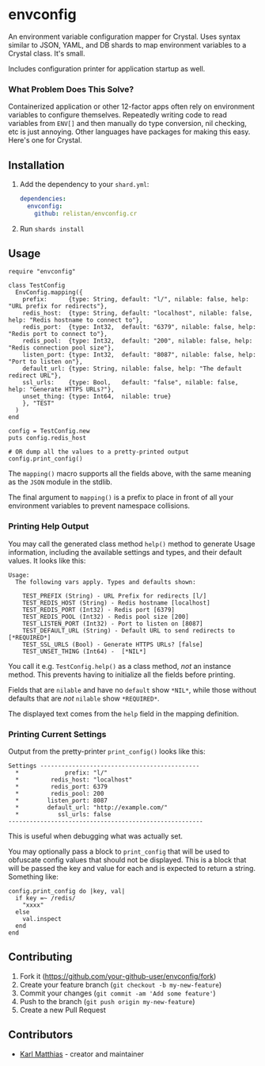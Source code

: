# envconfig

An environment variable configuration mapper for Crystal. Uses syntax similar
to JSON, YAML, and DB shards to map environment variables to a Crystal class.
It's small.

Includes configuration printer for application startup as well.

### What Problem Does This Solve?

Containerized application or other 12-factor apps often rely on environment
variables to configure themselves. Repeatedly writing code to read variables
from `ENV[]` and then manually do type conversion, nil checking, etc is just
annoying. Other languages have packages for making this easy. Here's one for
Crystal. 

## Installation

1. Add the dependency to your `shard.yml`:

   ```yaml
   dependencies:
     envconfig:
       github: relistan/envconfig.cr
   ```

2. Run `shards install`

## Usage

```crystal
require "envconfig"
```

```crystal
class TestConfig
  EnvConfig.mapping({
    prefix:      {type: String, default: "l/", nilable: false, help: "URL prefix for redirects"},
    redis_host:  {type: String, default: "localhost", nilable: false, help: "Redis hostname to connect to"},
    redis_port:  {type: Int32,  default: "6379", nilable: false, help: "Redis port to connect to"},
    redis_pool:  {type: Int32,  default: "200", nilable: false, help: "Redis connection pool size"},
    listen_port: {type: Int32,  default: "8087", nilable: false, help: "Port to listen on"},
    default_url: {type: String, nilable: false, help: "The default redirect URL"},
    ssl_urls:    {type: Bool,   default: "false", nilable: false, help: "Generate HTTPS URLs?"},
    unset_thing: {type: Int64,  nilable: true}
    }, "TEST"
  )
end

config = TestConfig.new
puts config.redis_host

# OR dump all the values to a pretty-printed output
config.print_config()
```

The `mapping()` macro supports all the fields above, with the same meaning as
the `JSON` module in the stdlib.

The final argument to `mapping()` is a prefix to place in front of all your
environment variables to prevent namespace collisions.

### Printing Help Output

You may call the generated class method `help()` method to generate Usage
information, including the available settings and types, and their default
values. It looks like this:

```
Usage:
  The following vars apply. Types and defaults shown:

    TEST_PREFIX (String) - URL Prefix for redirects [l/]
    TEST_REDIS_HOST (String) - Redis hostname [localhost]
    TEST_REDIS_PORT (Int32) - Redis port [6379]
    TEST_REDIS_POOL (Int32) - Redis pool size [200]
    TEST_LISTEN_PORT (Int32) - Port to listen on [8087]
    TEST_DEFAULT_URL (String) - Default URL to send redirects to [*REQUIRED*]
    TEST_SSL_URLS (Bool) - Generate HTTPS URLs? [false]
    TEST_UNSET_THING (Int64) -  [*NIL*]
```

You call it e.g. `TestConfig.help()` as a class method, *not* an instance
method. This prevents having to initialize all the fields before printing.

Fields that are `nilable` and have no `default` show `*NIL*`, while those
without defaults that are _not_ `nilable` show `*REQUIRED*`.

The displayed text comes from the `help` field in the mapping definition.

### Printing Current Settings

Output from the pretty-printer `print_config()` looks like this:

```
Settings ---------------------------------------------
  *             prefix: "l/"
  *         redis_host: "localhost"
  *         redis_port: 6379
  *         redis_pool: 200
  *        listen_port: 8087
  *        default_url: "http://example.com/"
  *           ssl_urls: false
-------------------------------------------------------
```

This is useful when debugging what was actually set.

You may optionally pass a block to `print_config` that will be used to
obfuscate config values that should not be displayed. This is a block that will
be passed the key and value for each and is expected to return a string.
Something like:

```
config.print_config do |key, val|
  if key =~ /redis/
    "xxxx"
  else
    val.inspect
  end
end
```

## Contributing

1. Fork it (<https://github.com/your-github-user/envconfig/fork>)
2. Create your feature branch (`git checkout -b my-new-feature`)
3. Commit your changes (`git commit -am 'Add some feature'`)
4. Push to the branch (`git push origin my-new-feature`)
5. Create a new Pull Request

## Contributors

- [Karl Matthias](https://github.com/relistan) - creator and maintainer
